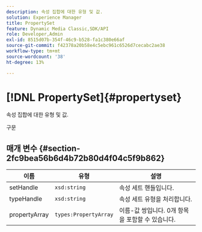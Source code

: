 ```yaml
---
description: 속성 집합에 대한 유형 및 값.
solution: Experience Manager
title: PropertySet
feature: Dynamic Media Classic,SDK/API
role: Developer,Admin
exl-id: 8515d07b-354f-46c9-b528-fa1c380e66af
source-git-commit: f42378a20b58e4c5ebc961c6526d7cecabc2ae38
workflow-type: tm+mt
source-wordcount: '38'
ht-degree: 13%

---
```


# [!DNL PropertySet]{#propertyset}

속성 집합에 대한 유형 및 값.

구문

## 매개 변수 {#section-2fc9bea56b6d4b72b80d4f04c5f9b862}

| 이름 | 유형 | 설명 |
|---|---|---|
| setHandle | `xsd:string` | 속성 세트 핸들입니다. |
| typeHandle | `xsd:string` | 속성 세트 유형을 처리합니다. |
| propertyArray | `types:PropertyArray` | 이름-값 쌍입니다. 0개 항목을 포함할 수 있습니다. |
